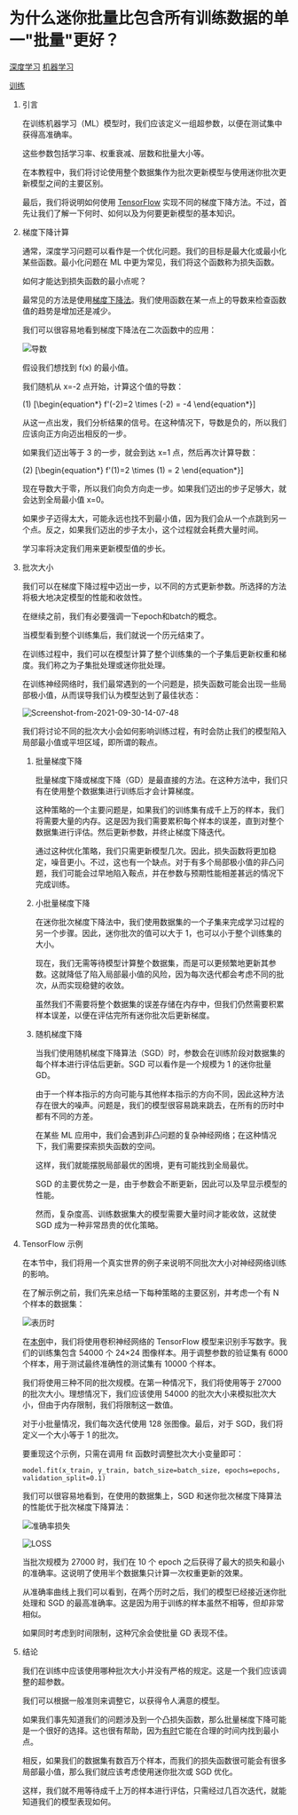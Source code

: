 # 为什么迷你批量比包含所有训练数据的单一"批量"更好？

[深度学习](https://www.baeldung.com/cs/category/ai/deep-learning) [机器学习](https://www.baeldung.com/cs/category/ai/ml)

[训练](https://www.baeldung.com/cs/tag/training)

1. 引言

    在训练机器学习（ML）模型时，我们应该定义一组超参数，以便在测试集中获得高准确率。

    这些参数包括学习率、权重衰减、层数和批量大小等。

    在本教程中，我们将讨论使用整个数据集作为批次更新模型与使用迷你批次更新模型之间的主要区别。

    最后，我们将说明如何使用 [TensorFlow](https://www.baeldung.com/cs/ml-open-source-libraries) 实现不同的梯度下降方法。不过，首先让我们了解一下何时、如何以及为何要更新模型的基本知识。

2. 梯度下降计算

    通常，深度学习问题可以看作是一个优化问题。我们的目标是最大化或最小化某些函数。最小化问题在 ML 中更为常见，我们将这个函数称为损失函数。

    如何才能达到损失函数的最小点呢？

    最常见的方法是使用[梯度下降法](https://www.baeldung.com/cs/understanding-gradient-descent)。我们使用函数在某一点上的导数来检查函数值的趋势是增加还是减少。

    我们可以很容易地看到梯度下降法在二次函数中的应用：

    ![导数](pic/Derivative.webp)

    假设我们想找到 f(x) 的最小值。

    我们随机从 x=-2 点开始，计算这个值的导数：

    (1) \[\begin{equation*} f'(-2)=2 \times (-2) = -4 \end{equation*}\]

    从这一点出发，我们分析结果的信号。在这种情况下，导数是负的，所以我们应该向正方向迈出相反的一步。

    如果我们迈出等于 3 的一步，就会到达 x=1 点，然后再次计算导数：

    (2) \[\begin{equation*} f'(1)=2 \times (1) = 2 \end{equation*}\]

    现在导数大于零，所以我们向负方向走一步。如果我们迈出的步子足够大，就会达到全局最小值 x=0。

    如果步子迈得太大，可能永远也找不到最小值，因为我们会从一个点跳到另一个点。反之，如果我们迈出的步子太小，这个过程就会耗费大量时间。

    学习率将决定我们用来更新模型值的步长。

3. 批次大小

    我们可以在梯度下降过程中迈出一步，以不同的方式更新参数。所选择的方法将极大地决定模型的性能和收敛性。

    在继续之前，我们有必要强调一下epoch和batch的概念。

    当模型看到整个训练集后，我们就说一个历元结束了。

    在训练过程中，我们可以在模型计算了整个训练集的一个子集后更新权重和梯度。我们称之为子集批处理或迷你批处理。

    在训练神经网络时，我们最常遇到的一个问题是，损失函数可能会出现一些局部极小值，从而误导我们认为模型达到了最佳状态：

    ![Screenshot-from-2021-09-30-14-07-48](pic/Screenshot-from-2021-09-30-14-07-48.webp)

    我们将讨论不同的批次大小会如何影响训练过程，有时会防止我们的模型陷入局部最小值或平坦区域，即所谓的鞍点。

    1. 批量梯度下降

        批量梯度下降或梯度下降（GD）是最直接的方法。在这种方法中，我们只有在使用整个数据集进行训练后才会计算梯度。

        这种策略的一个主要问题是，如果我们的训练集有成千上万的样本，我们将需要大量的内存。这是因为我们需要累积每个样本的误差，直到对整个数据集进行评估。然后更新参数，并终止梯度下降迭代。

        通过这种优化策略，我们只需更新模型几次。因此，损失函数将更加稳定，噪音更小。不过，这也有一个缺点。对于有多个局部极小值的非凸问题，我们可能会过早地陷入鞍点，并在参数与预期性能相差甚远的情况下完成训练。

    2. 小批量梯度下降

        在迷你批次梯度下降法中，我们使用数据集的一个子集来完成学习过程的另一个步骤。因此，迷你批次的值可以大于 1，也可以小于整个训练集的大小。

        现在，我们无需等待模型计算整个数据集，而是可以更频繁地更新其参数。这就降低了陷入局部最小值的风险，因为每次迭代都会考虑不同的批次，从而实现稳健的收敛。

        虽然我们不需要将整个数据集的误差存储在内存中，但我们仍然需要积累样本误差，以便在评估完所有迷你批次后更新梯度。

    3. 随机梯度下降

        当我们使用随机梯度下降算法（SGD）时，参数会在训练阶段对数据集的每个样本进行评估后更新。SGD 可以看作是一个规模为 1 的迷你批量 GD。

        由于一个样本指示的方向可能与其他样本指示的方向不同，因此这种方法存在很大的噪声。问题是，我们的模型很容易跳来跳去，在所有的历时中都有不同的方差。

        在某些 ML 应用中，我们会遇到非凸问题的复杂神经网络；在这种情况下，我们需要探索损失函数的空间。

        这样，我们就能摆脱局部最优的困境，更有可能找到全局最优。

        SGD 的主要优势之一是，由于参数会不断更新，因此可以及早显示模型的性能。

        然而，复杂度高、训练数据集大的模型需要大量时间才能收敛，这就使 SGD 成为一种非常昂贵的优化策略。

4. TensorFlow 示例

    在本节中，我们将用一个真实世界的例子来说明不同批次大小对神经网络训练的影响。

    在了解示例之前，我们先来总结一下每种策略的主要区别，并考虑一个有 N 个样本的数据集：

    ![表历时](pic/Table-Epochs.webp)

    在[本例](https://keras.io/examples/vision/mnist_convnet/)中，我们将使用卷积神经网络的 TensorFlow 模型来识别手写数字。我们的训练集包含 54000 个 24×24 图像样本。用于调整参数的验证集有 6000 个样本，用于测试最终准确性的测试集有 10000 个样本。

    我们将使用三种不同的批次规模。在第一种情况下，我们将使用等于 27000 的批次大小。理想情况下，我们应该使用 54000 的批次大小来模拟批次大小，但由于内存限制，我们将限制这一数值。

    对于小批量情况，我们每次迭代使用 128 张图像。最后，对于 SGD，我们将定义一个大小等于 1 的批次。

    要重现这个示例，只需在调用 fit 函数时调整批次大小变量即可：

    `model.fit(x_train, y_train, batch_size=batch_size, epochs=epochs, validation_split=0.1)`

    我们可以很容易地看到，在使用的数据集上，SGD 和迷你批次梯度下降算法的性能优于批次梯度下降算法：

    ![准确率损失](pic/Accuracy.webp)

    ![LOSS](pic/Loss.webp)

    当批次规模为 27000 时，我们在 10 个 epoch 之后获得了最大的损失和最小的准确率。这说明了使用半个数据集只计算一次权重更新的效果。

    从准确率曲线上我们可以看到，在两个历时之后，我们的模型已经接近迷你批处理和 SGD 的最高准确率。这是因为用于训练的样本虽然不相等，但却非常相似。

    如果同时考虑到时间限制，这种冗余会使批量 GD 表现不佳。

5. 结论

    我们在训练中应该使用哪种批次大小并没有严格的规定。这是一个我们应该调整的超参数。

    我们可以根据一般准则来调整它，以获得令人满意的模型。

    如果我们事先知道我们的问题涉及到一个凸损失函数，那么批量梯度下降可能是一个很好的选择。这也很有帮助，因为[有时](https://www.deeplearningbook.org/contents/ml.html)它能在合理的时间内找到最小点。

    相反，如果我们的数据集有数百万个样本，而我们的损失函数很可能会有很多局部最小值，那么我们就应该考虑使用迷你批次或 SGD 优化。

    这样，我们就不用等待成千上万的样本进行评估，只需经过几百次迭代，就能知道我们的模型表现如何。
